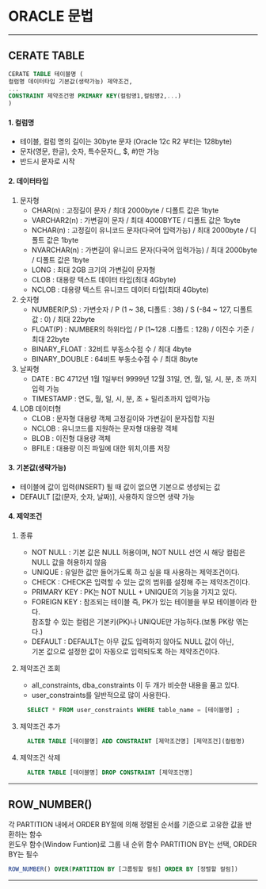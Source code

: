 # ORACLE 문법

---
## CERATE TABLE
```sql
CERATE TABLE 테이블명 (
컬럼명 데이터타입 기본값(생략가능) 제약조건,
...
CONSTRAINT 제약조건명 PRIMARY KEY(컬럼명1,컬럼명2,...)
)
```
#### 1. 컬럼명
   - 테이블, 컬럼 명의 길이는 30byte 문자 (Oracle 12c R2 부터는 128byte)
   - 문자(영문, 한글), 숫자, 특수문자(_, $, #)만 가능
   - 반드시 문자로 시작


#### 2. 데이터타입
   1. 문자형
      - CHAR(n)	: 고정길이 문자 / 최대 2000byte / 디폴트 값은 1byte
      - VARCHAR2(n)	: 가변길이 문자 / 최대 4000BYTE / 디폴트 값은 1byte
      - NCHAR(n) : 고정길이 유니코드 문자(다국어 입력가능) / 최대 2000byte / 디폴트 값은 1byte
      - NVARCHAR(n) : 가변길이 유니코드 문자(다국어 입력가능) / 최대 2000byte / 디폴트 값은 1byte
      - LONG : 최대 2GB 크기의 가변길이 문자형
      - CLOB : 대용량 텍스트 데이터 타입(최대 4Gbyte)
      - NCLOB : 대용량 텍스트 유니코드 데이터 타입(최대 4Gbyte)
   2. 숫자형
      - NUMBER(P,S) : 가변숫자 / P (1 ~ 38, 디폴트 : 38) / S (-84 ~ 127, 디폴트 값 : 0)  / 최대 22byte
      - FLOAT(P) : NUMBER의 하위타입 / P (1~128 .디폴트 : 128) / 이진수 기준 / 최대 22byte
      - BINARY_FLOAT : 32비트 부동소수점 수 / 최대 4byte
      - BINARY_DOUBLE : 64비트 부동소수점 수 / 최대 8byte
   3. 날짜형
      - DATE : BC 4712년 1월 1일부터 9999년 12월 31일, 연, 월, 일, 시, 분, 초 까지 입력 가능
      - TIMESTAMP : 연도, 월, 일, 시, 분, 초 + 밀리초까지 입력가능
   4. LOB 데이터형
      - CLOB : 문자형 대용량 객체 고정길이와 가변길이 문자집합 지원
      - NCLOB : 유니코드를 지원하는 문자형 대용량 객체
      - BLOB : 이진형 대용량 객체
      - BFILE : 대용량 이진 파일에 대한 위치,이름 저장


#### 3. 기본값(생략가능)
   - 테이블에 값이 입력(INSERT) 될 때 값이 없으면 기본으로 생성되는 값
   - DEFAULT [값(문자, 숫자, 날짜)], 사용하지 않으면 생략 가능


#### 4. 제약조건
   1. 종류
      - NOT NULL : 기본 값은 NULL 허용이며, NOT NULL 선언 시 해당 컬럼은 NULL 값을 허용하지 않음
      - UNIQUE : 유일한 값만 들어가도록 하고 싶을 때 사용하는 제약조건이다.
      - CHECK : CHECK은 입력할 수 있는 값의 범위를 설정해 주는 제약조건이다.
      - PRIMARY KEY : PK는 NOT NULL + UNIQUE의 기능을 가지고 있다.
      - FOREIGN KEY : 참조되는 테이블 즉, PK가 있는 테이블을 부모 테이블이라 한다.   
        참조할 수 있는 컬럼은 기본키(PK)나 UNIQUE만 가능하다.(보통 PK랑 엮는다.)
      - DEFAULT : DEFAULT는 아무 값도 입력하지 않아도 NULL 값이 아닌,   
        기본 값으로 설정한 값이 자동으로 입력되도록 하는 제약조건이다.
   
   2. 제약조건 조회
      - all_constraints, dba_constraints 이 두 개가 비슷한 내용을 품고 있다.
      - user_constraints를 일반적으로 많이 사용한다.
       ```sql
         SELECT * FROM user_constraints WHERE table_name = [테이블명] ;
         ```
   3. 제약조건 추가
       
      ```sql
        ALTER TABLE [테이블명] ADD CONSTRAINT [제약조건명] [제약조건](컬럼명)
        ```
   4. 제약조건 삭제
      ```sql
        ALTER TABLE [테이블명] DROP CONSTRAINT [제약조건명]
        ```

---
## ROW_NUMBER()
각 PARTITION 내에서 ORDER BY절에 의해 정렬된 순서를 기준으로 고유한 값을 반환하는 함수   
윈도우 함수(Window Funtion)로 그룹 내 순위 함수
PARTITION BY는 선택, ORDER BY는 필수
```sql
ROW_NUMBER() OVER(PARTITION BY [그룹핑할 컬럼] ORDER BY [정렬할 컬럼])
```


---
